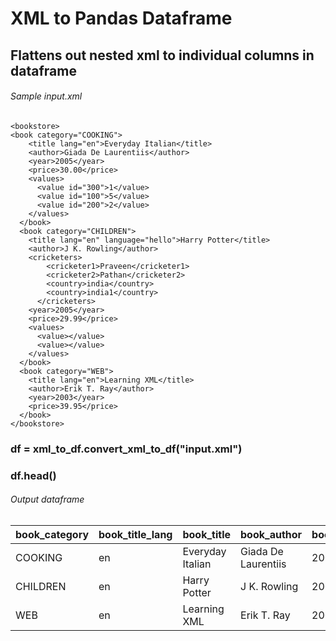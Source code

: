 # XML to Pandas Dataframe
## Flattens out nested xml to individual columns in dataframe

###### Sample input.xml
```
<bookstore>
<book category="COOKING">
    <title lang="en">Everyday Italian</title>
    <author>Giada De Laurentiis</author>
    <year>2005</year>
    <price>30.00</price>
    <values>
      <value id="300">1</value>
      <value id="100">5</value>
      <value id="200">2</value>
    </values>
  </book>
  <book category="CHILDREN">
    <title lang="en" language="hello">Harry Potter</title>
    <author>J K. Rowling</author>
    <cricketers>
        <cricketer1>Praveen</cricketer1>
        <cricketer2>Pathan</cricketer2>
        <country>india</country>
        <country>india1</country>
      </cricketers>
    <year>2005</year>
    <price>29.99</price>
    <values>
      <value></value>
      <value></value>
    </values>
  </book>
  <book category="WEB">
    <title lang="en">Learning XML</title>
    <author>Erik T. Ray</author>
    <year>2003</year>
    <price>39.95</price>
  </book>
</bookstore>

```
### df = xml_to_df.convert_xml_to_df("input.xml")
### df.head()
###### Output dataframe

book_category | book_title_lang | book_title | book_author | book_year | book_price | book_values_value_id | book_values_value | book_title_language | book_cricketers_cricketer1 | book_cricketers_cricketer2 | book_cricketers_country
-------- | -------- | -------- | -------- | -------- | -------- | -------- | -------- | -------- | -------- |-------- | --------
COOKING | en | Everyday Italian | Giada De Laurentiis | 2005 | 30.00 | [300, 100, 200] | [1, 5, 2] | NaN | NaN | NaN | NaN
CHILDREN | en | Harry Potter | J K. Rowling | 2005 | 29.99 | NaN | NaN | hello | Praveen | Pathan | [india, india1]
WEB | en | Learning XML | Erik T. Ray | 2003 | 39.95 | NaN | NaN | NaN | NaN | NaN | NaN